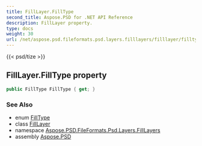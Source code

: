 ```yaml
---
title: FillLayer.FillType
second_title: Aspose.PSD for .NET API Reference
description: FillLayer property. 
type: docs
weight: 30
url: /net/aspose.psd.fileformats.psd.layers.filllayers/filllayer/filltype/
---
```

{{< psd/tize >}}
## FillLayer.FillType property

```csharp
public FillType FillType { get; }
```

### See Also

* enum [FillType](../../../aspose.psd.fileformats.psd.layers.fillsettings/filltype/)
* class [FillLayer](../)
* namespace [Aspose.PSD.FileFormats.Psd.Layers.FillLayers](../../filllayer/)
* assembly [Aspose.PSD](../../../)


